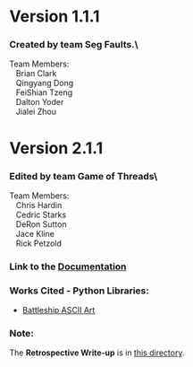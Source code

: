 # Version 1.1.1

### Created by team Seg Faults.\
  Team Members:\
   &nbsp;&nbsp; Brian Clark\
   &nbsp;&nbsp; Qingyang Dong\
   &nbsp;&nbsp; FeiShian Tzeng\
   &nbsp;&nbsp; Dalton Yoder\
   &nbsp;&nbsp; Jialei Zhou

# Version 2.1.1

### Edited by team Game of Threads\
  Team Members:\
  &nbsp;&nbsp; Chris Hardin\
  &nbsp;&nbsp; Cedric Starks\
  &nbsp;&nbsp; DeRon Sutton\
  &nbsp;&nbsp; Jace Kline\
  &nbsp;&nbsp; Rick Petzold
 
### Link to the [Documentation](http://htmlpreview.github.io/?https://github.com/dsutton1080/GameOfThreadsProject1/blob/master/doc/build/html/index.html)


### Works Cited - Python Libraries:
* [Battleship ASCII Art](http://www.patorjk.com/software/taag/#p=display&f=Graffiti&t=Type%20Something%20)

### Note:
The **Retrospective Write-up** is in [this directory](./doc).
